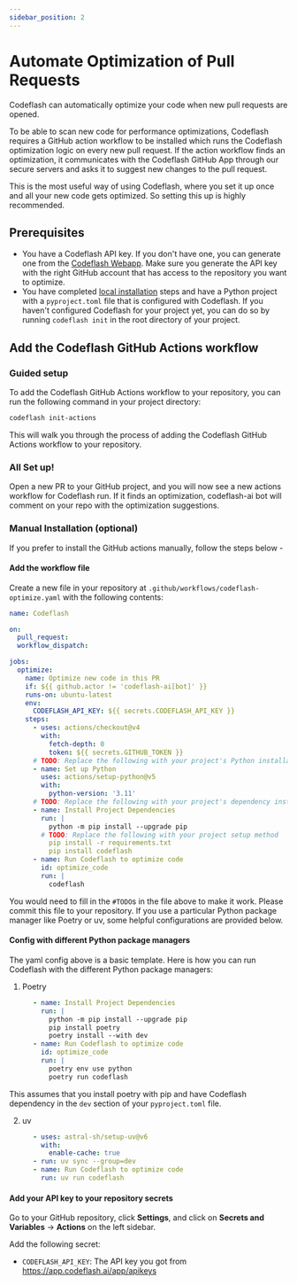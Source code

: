 ```yaml
---
sidebar_position: 2
---
```


# Automate Optimization of Pull Requests
<!--- TODO: Add more pictures to guide better --->

Codeflash can automatically optimize your code when new pull requests are opened.

To be able to scan new code for performance optimizations, Codeflash requires a GitHub action workflow to 
be installed which runs the Codeflash optimization logic on every new pull request.
If the action workflow finds an optimization, it communicates with the Codeflash GitHub 
App through our secure servers and asks it to suggest new changes to the pull request.

This is the most useful way of using Codeflash, where you set it up once and all your new code gets optimized.
So setting this up is highly recommended.

## Prerequisites
- You have a Codeflash API key. If you don't have one, you can generate one from the [Codeflash Webapp](https://app.codeflash.ai/). Make sure you generate the API key with the right GitHub account that has access to the repository you want to optimize.
- You have completed [local installation](/getting-started/local-installation) steps and have a Python project with a `pyproject.toml` file that is configured with Codeflash. If you haven't configured Codeflash for your project yet, you can do so by running `codeflash init` in the root directory of your project.

## Add the Codeflash GitHub Actions workflow

### Guided setup

To add the Codeflash GitHub Actions workflow to your repository, you can run the following command in your project directory:

```bash
codeflash init-actions
```

This will walk you through the process of adding the Codeflash GitHub Actions workflow to your repository.

### All Set up!

Open a new PR to your GitHub project, and you will now see a new actions workflow for Codeflash run. If it finds an optimization,
codeflash-ai bot will comment on your repo with the optimization suggestions.

### Manual Installation (optional)
If you prefer to install the GitHub actions manually, follow the steps below -

#### Add the workflow file
Create a new file in your repository at `.github/workflows/codeflash-optimize.yaml` with the following contents:


```yaml title=".github/workflows/codeflash-optimize.yaml"
name: Codeflash

on:
  pull_request:
  workflow_dispatch:

jobs:
  optimize:
    name: Optimize new code in this PR
    if: ${{ github.actor != 'codeflash-ai[bot]' }}
    runs-on: ubuntu-latest
    env:
      CODEFLASH_API_KEY: ${{ secrets.CODEFLASH_API_KEY }}
    steps:
      - uses: actions/checkout@v4
        with:
          fetch-depth: 0
          token: ${{ secrets.GITHUB_TOKEN }}
      # TODO: Replace the following with your project's Python installation method
      - name: Set up Python
        uses: actions/setup-python@v5
        with:
          python-version: '3.11'
      # TODO: Replace the following with your project's dependency installation method
      - name: Install Project Dependencies
        run: |
          python -m pip install --upgrade pip
        # TODO: Replace the following with your project setup method
          pip install -r requirements.txt
          pip install codeflash
      - name: Run Codeflash to optimize code
        id: optimize_code
        run: |
          codeflash
```
You would need to fill in the `#TODO`s in the file above to make it work. Please commit this file to your repository.
If you use a particular Python package manager like Poetry or uv, some helpful configurations are provided below.

#### Config with different Python package managers

The yaml config above is a basic template. Here is how you can run Codeflash with the different Python package managers:

1. Poetry

```yaml
      - name: Install Project Dependencies
        run: |
          python -m pip install --upgrade pip
          pip install poetry
          poetry install --with dev
      - name: Run Codeflash to optimize code
        id: optimize_code
        run: |
          poetry env use python 
          poetry run codeflash
```
This assumes that you install poetry with pip and have Codeflash dependency in the `dev` section of your `pyproject.toml` file.

2. uv

```yaml
      - uses: astral-sh/setup-uv@v6
        with:
          enable-cache: true
      - run: uv sync --group=dev
      - name: Run Codeflash to optimize code
        run: uv run codeflash
```

#### Add your API key to your repository secrets

Go to your GitHub repository, click **Settings**, and click on **Secrets and
Variables** -> **Actions** on the left sidebar.

Add the following secret:

- `CODEFLASH_API_KEY`: The API key you got from https://app.codeflash.ai/app/apikeys

